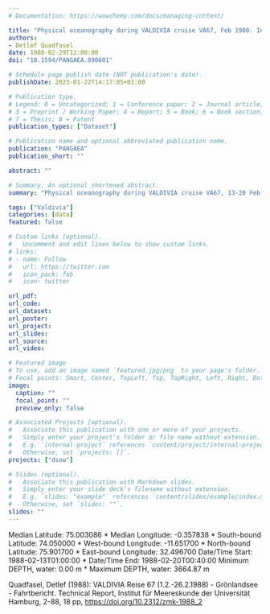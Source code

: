 ```yaml
---
# Documentation: https://wowchemy.com/docs/managing-content/

title: "Physical oceanography during VALDIVIA cruise VA67, Feb 1988. Institut für Meereskunde, Universität Hamburg"
authors: 
- Detlef Quadfasel
date: 1988-02-29T12:00:00
doi: "10.1594/PANGAEA.890601"

# Schedule page publish date (NOT publication's date).
publishDate: 2023-01-22T14:17:05+01:00

# Publication type.
# Legend: 0 = Uncategorized; 1 = Conference paper; 2 = Journal article;
# 3 = Preprint / Working Paper; 4 = Report; 5 = Book; 6 = Book section;
# 7 = Thesis; 8 = Patent
publication_types: ["Dataset"]

# Publication name and optional abbreviated publication name.
publication: "PANGAEA"
publication_short: ""

abstract: ""

# Summary. An optional shortened abstract.
summary: "Physical oceanography during VALDIVIA cruise VA67, 13-20 Feb 1988."

tags: ["Valdivia"]
categories: [data]
featured: false

# Custom links (optional).
#   Uncomment and edit lines below to show custom links.
# links:
# - name: Follow
#   url: https://twitter.com
#   icon_pack: fab
#   icon: twitter

url_pdf:
url_code:
url_dataset: 
url_poster:
url_project:
url_slides:
url_source:
url_video:

# Featured image
# To use, add an image named `featured.jpg/png` to your page's folder. 
# Focal points: Smart, Center, TopLeft, Top, TopRight, Left, Right, BottomLeft, Bottom, BottomRight.
image:
  caption: ""
  focal_point: ""
  preview_only: false

# Associated Projects (optional).
#   Associate this publication with one or more of your projects.
#   Simply enter your project's folder or file name without extension.
#   E.g. `internal-project` references `content/project/internal-project/index.md`.
#   Otherwise, set `projects: []`.
projects: ["dsow"]

# Slides (optional).
#   Associate this publication with Markdown slides.
#   Simply enter your slide deck's filename without extension.
#   E.g. `slides: "example"` references `content/slides/example/index.md`.
#   Otherwise, set `slides: ""`.
slides: ""
---
```

Median Latitude: 75.003086 * Median Longitude: -0.357838 * South-bound Latitude: 74.050000 * West-bound Longitude: -11.651700 * North-bound Latitude: 75.901700 * East-bound Longitude: 32.496700
Date/Time Start: 1988-02-13T01:00:00 * Date/Time End: 1988-02-20T00:40:00
Minimum DEPTH, water: 0.00 m * Maximum DEPTH, water: 3664.87 m

Quadfasel, Detlef (1988): VALDIVIA Reise 67 (1.2.-26.2.1988) - Grönlandsee - Fahrtbericht. Technical Report, Institut für Meereskunde der Universität Hamburg, 2-88, 18 pp, https://doi.org/10.2312/zmk-1988_2